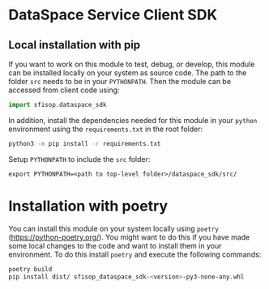 # DataSpace Service Client SDK

## Local installation with pip

If you want to work on this module to test, debug, or develop, this module can be
installed locally on your system as source code. The path to the folder ``src`` needs to be in 
your `PYTHONPATH`. Then the module can be accessed from client code using:

```python
import sfisop.dataspace_sdk
```

In addition, install the dependencies needed for this module in your ``python`` environment using the
``requirements.txt`` in the root folder:


```bash 
python3 -m pip install -r requirements.txt
```

Setup `PYTHONPATH` to include the ``src`` folder:

```
export PYTHONPATH=<path to top-level folder>/dataspace_sdk/src/
```

# Installation with poetry

You can install this module on your system locally using ``poetry`` (https://python-poetry.org/). You might want to do
this if you have made some local changes to the code and want to install them in your environment.
To do this install ``poetry`` and execute the following commands:

```bash
poetry build
pip install dist/ sfisop_dataspace_sdk-<version>-py3-none-any.whl
```
